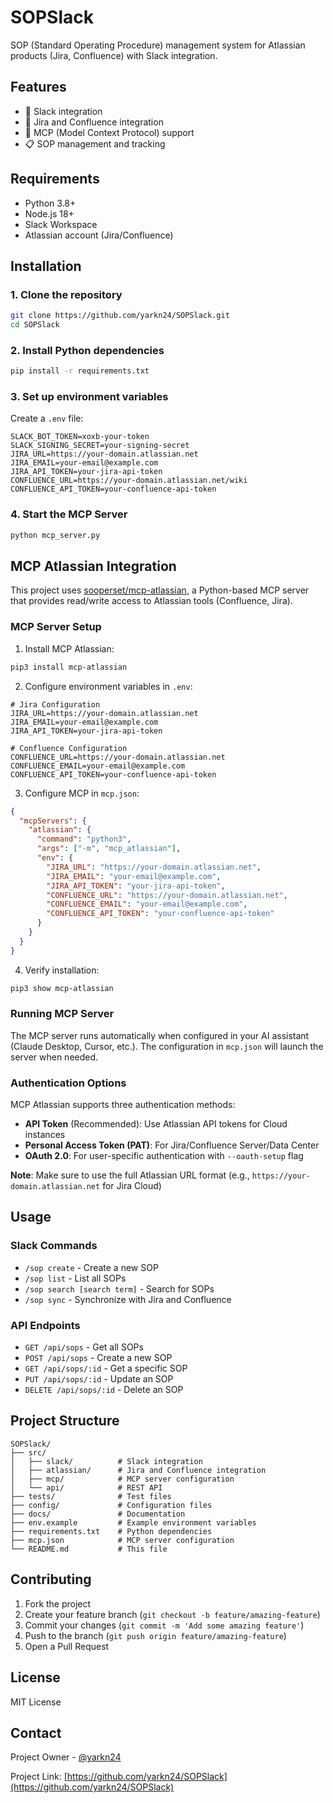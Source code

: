 # SOPSlack

SOP (Standard Operating Procedure) management system for Atlassian products (Jira, Confluence) with Slack integration.

## Features

- 🔗 Slack integration
- 📝 Jira and Confluence integration
- 🤖 MCP (Model Context Protocol) support
- 📋 SOP management and tracking

## Requirements

- Python 3.8+
- Node.js 18+
- Slack Workspace
- Atlassian account (Jira/Confluence)

## Installation

### 1. Clone the repository
```bash
git clone https://github.com/yarkn24/SOPSlack.git
cd SOPSlack
```

### 2. Install Python dependencies
```bash
pip install -r requirements.txt
```

### 3. Set up environment variables
Create a `.env` file:
```env
SLACK_BOT_TOKEN=xoxb-your-token
SLACK_SIGNING_SECRET=your-signing-secret
JIRA_URL=https://your-domain.atlassian.net
JIRA_EMAIL=your-email@example.com
JIRA_API_TOKEN=your-jira-api-token
CONFLUENCE_URL=https://your-domain.atlassian.net/wiki
CONFLUENCE_API_TOKEN=your-confluence-api-token
```

### 4. Start the MCP Server
```bash
python mcp_server.py
```

## MCP Atlassian Integration

This project uses [sooperset/mcp-atlassian](https://github.com/sooperset/mcp-atlassian), a Python-based MCP server that provides read/write access to Atlassian tools (Confluence, Jira).

### MCP Server Setup

1. Install MCP Atlassian:
```bash
pip3 install mcp-atlassian
```

2. Configure environment variables in `.env`:
```env
# Jira Configuration
JIRA_URL=https://your-domain.atlassian.net
JIRA_EMAIL=your-email@example.com
JIRA_API_TOKEN=your-jira-api-token

# Confluence Configuration
CONFLUENCE_URL=https://your-domain.atlassian.net
CONFLUENCE_EMAIL=your-email@example.com
CONFLUENCE_API_TOKEN=your-confluence-api-token
```

3. Configure MCP in `mcp.json`:
```json
{
  "mcpServers": {
    "atlassian": {
      "command": "python3",
      "args": ["-m", "mcp_atlassian"],
      "env": {
        "JIRA_URL": "https://your-domain.atlassian.net",
        "JIRA_EMAIL": "your-email@example.com",
        "JIRA_API_TOKEN": "your-jira-api-token",
        "CONFLUENCE_URL": "https://your-domain.atlassian.net",
        "CONFLUENCE_EMAIL": "your-email@example.com",
        "CONFLUENCE_API_TOKEN": "your-confluence-api-token"
      }
    }
  }
}
```

4. Verify installation:
```bash
pip3 show mcp-atlassian
```

### Running MCP Server

The MCP server runs automatically when configured in your AI assistant (Claude Desktop, Cursor, etc.). The configuration in `mcp.json` will launch the server when needed.

### Authentication Options

MCP Atlassian supports three authentication methods:
- **API Token** (Recommended): Use Atlassian API tokens for Cloud instances
- **Personal Access Token (PAT)**: For Jira/Confluence Server/Data Center
- **OAuth 2.0**: For user-specific authentication with `--oauth-setup` flag

**Note**: Make sure to use the full Atlassian URL format (e.g., `https://your-domain.atlassian.net` for Jira Cloud)

## Usage

### Slack Commands

- `/sop create` - Create a new SOP
- `/sop list` - List all SOPs
- `/sop search [search term]` - Search for SOPs
- `/sop sync` - Synchronize with Jira and Confluence

### API Endpoints

- `GET /api/sops` - Get all SOPs
- `POST /api/sops` - Create a new SOP
- `GET /api/sops/:id` - Get a specific SOP
- `PUT /api/sops/:id` - Update an SOP
- `DELETE /api/sops/:id` - Delete an SOP

## Project Structure

```
SOPSlack/
├── src/
│   ├── slack/          # Slack integration
│   ├── atlassian/      # Jira and Confluence integration
│   ├── mcp/            # MCP server configuration
│   └── api/            # REST API
├── tests/              # Test files
├── config/             # Configuration files
├── docs/               # Documentation
├── env.example         # Example environment variables
├── requirements.txt    # Python dependencies
├── mcp.json            # MCP server configuration
└── README.md           # This file
```

## Contributing

1. Fork the project
2. Create your feature branch (`git checkout -b feature/amazing-feature`)
3. Commit your changes (`git commit -m 'Add some amazing feature'`)
4. Push to the branch (`git push origin feature/amazing-feature`)
5. Open a Pull Request

## License

MIT License

## Contact

Project Owner - [@yarkn24](https://github.com/yarkn24)

Project Link: [https://github.com/yarkn24/SOPSlack](https://github.com/yarkn24/SOPSlack)
